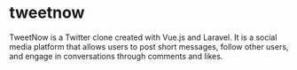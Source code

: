 # tweetnow
TweetNow is a Twitter clone created with Vue.js and Laravel. It is a social media platform that allows users to post short messages, follow other users, and engage in conversations through comments and likes.
